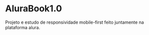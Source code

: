 # AluraBook1.0
Projeto e estudo de responsividade mobile-first feito juntamente na plataforma alura.
